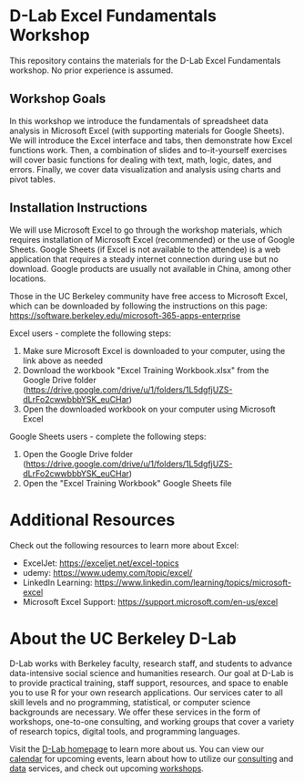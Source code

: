 # D-Lab Excel Fundamentals Workshop
This repository contains the materials for the D-Lab Excel Fundamentals workshop. No prior experience is assumed.

## Workshop Goals
In this workshop we introduce the fundamentals of spreadsheet data analysis in Microsoft Excel (with supporting materials for Google Sheets). We will introduce the Excel interface and tabs, then demonstrate how Excel functions work. Then, a combination of slides and to-it-yourself exercises will cover basic functions for dealing with text, math, logic, dates, and errors. Finally, we cover data visualization and analysis using charts and pivot tables.

## Installation Instructions
We will use Microsoft Excel to go through the workshop materials, which requires installation of Microsoft Excel (recommended) or the use of Google Sheets. Google Sheets (if Excel is not available to the attendee) is a web application that requires a steady internet connection during use but no download. Google products are usually not available in China, among other locations.

Those in the UC Berkeley community have free access to Microsoft Excel, which can be downloaded by following the instructions on this page:
https://software.berkeley.edu/microsoft-365-apps-enterprise

Excel users - complete the following steps:
1. Make sure Microsoft Excel is downloaded to your computer, using the link above as needed
2. Download the workbook "Excel Training Workbook.xlsx" from the Google Drive folder (https://drive.google.com/drive/u/1/folders/1L5dgfjUZS-dLrFo2cwwbbbYSK_euCHar)
3. Open the downloaded workbook on your computer using Microsoft Excel

Google Sheets users - complete the following steps: 
1. Open the Google Drive folder (https://drive.google.com/drive/u/1/folders/1L5dgfjUZS-dLrFo2cwwbbbYSK_euCHar)
2. Open the "Excel Training Workbook" Google Sheets file

# Additional Resources

Check out the following resources to learn more about Excel:
- ExcelJet: https://exceljet.net/excel-topics
- udemy: https://www.udemy.com/topic/excel/
- LinkedIn Learning: https://www.linkedin.com/learning/topics/microsoft-excel
- Microsoft Excel Support: https://support.microsoft.com/en-us/excel

# About the UC Berkeley D-Lab

D-Lab works with Berkeley faculty, research staff, and students to advance data-intensive social science and humanities research. Our goal at D-Lab is to provide practical training, staff support, resources, and space to enable you to use R for your own research applications. Our services cater to all skill levels and no programming, statistical, or computer science backgrounds are necessary. We offer these services in the form of workshops, one-to-one consulting, and working groups that cover a variety of research topics, digital tools, and programming languages.  

Visit the [D-Lab homepage](https://dlab.berkeley.edu/) to learn more about us. You can view our [calendar](https://dlab.berkeley.edu/events/calendar) for upcoming events, learn about how to utilize our [consulting](https://dlab.berkeley.edu/consulting) and [data](https://dlab.berkeley.edu/data) services, and check out upcoming [workshops](https://dlab.berkeley.edu/events/workshops).
